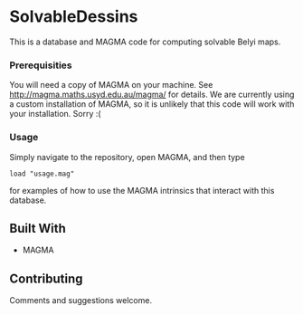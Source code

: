 # SolvableDessins

This is a database and MAGMA code for computing solvable Belyi maps.

### Prerequisities

You will need a copy of MAGMA on your machine. See http://magma.maths.usyd.edu.au/magma/ for details. We are currently using a custom installation of MAGMA, so it is unlikely that this code will work with your installation. Sorry :(

### Usage

Simply navigate to the repository, open MAGMA, and then type
```
load "usage.mag"
```
for examples of how to use the MAGMA intrinsics that interact with this database.

## Built With

* MAGMA

## Contributing

Comments and suggestions welcome.
